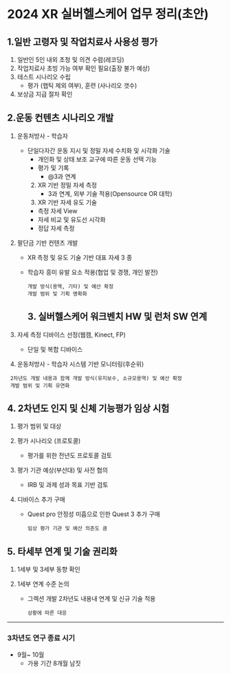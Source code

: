 # 2024 XR 실버헬스케어 업무 정리(초안)

## 1.일반 고령자 및 작업치료사 사용성 평가

1. 일반인 5인 내외 초청 및 의견 수렴(레코딩)
2. 작업치료사 초빙 가능 여부 확인 필요(출장 불가 예상)
3. 테스트 시나리오 수립
   - 평가 (햅틱 제외 여부), 훈련 (사나리오 갯수)
4. 보상금 지급 절차 확인

## 2.운동 컨텐츠 시나리오 개발

1. 운동처방사 - 학습자
   
   - 단일다자간 운동 지시 및 정밀 자세 수치화 및 시각화 기술
     - 개인화 및 상태 보조 교구에 따른 운동 선택 기능
     - 평가 및 기록
       - @3과 연계
     2. XR 기반 정밀 자세 측정
        - 3과 연계, 외부 기술 적용(Opensource OR 대학)
     3. XR 기반 자세 유도 기술
     - 측정 자세 View 
     - 자세 비교 및 유도선 시각화
     - 정답 자세 측정

2. 팔단금 기반 컨텐츠 개발
   
   - XR 측정 및 유도 기술 기반 대표 자세 3 종
   
   - 학습자 흥미 유발 요소 적용(협업 및 경쟁, 개인 발전)
     
     ```
     개발 방식(용역, 기타) 및 예산 확정
     개발 범위 및 기획 명확화
     ```
     
     ## 3. 실버헬스케어 워크벤치 HW 및 런처 SW 연계

3. 자세 측정 디바이스 선정(웹캠, Kinect, FP)
   
   - 단일 및 복합 디바이스

4. 운동처방사 - 학습자 시스템 기반 모니터링(후순위)

```
 2차년도 개발 내용과 함께 개발 방식(유지보수, 소규모용역) 및 예산 확정
 개발 범위 및 기획 유연화
```

## 4. 2차년도 인지 및 신체 기능평가 임상 시험

1. 평가 범위 및 대상

2. 평가 시나리오 (프로토콜)
   
   - 평가를 위한 전년도 프로토콜 검토

3. 평가 기관 예상(부산대) 및 사전 협의
   
   - IRB 및 과제 성과 목표 기반 검토

4. 디바이스 추가 구매
   
   - Quest pro 안정성 미흡으로 인한 Quest 3 추가 구매
     
     ```
     임상 평가 기관 및 예산 의존도 큼
     ```

## 5. 타세부 연계 및 기술 권리화

1. 1세부 및 3세부 동향 확인

2. 1세부 연계 수준 논의
   
   - 그렉션 개발 2차년도 내용내 연계 및 신규 기술 적용
     
     ```
     상황에 따른 대응
     ```

---

### 3차년도 연구 종료 시기

- 9월~ 10월
  - 가용 기간 8개월 남짓
